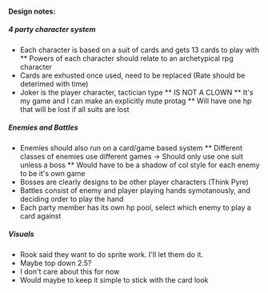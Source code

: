#### Design notes:

##### 4 party character system
* Each character is based on a suit of cards and gets 13 cards to play with
    ** Powers of each character should relate to an archetypical rpg character
* Cards are exhusted once used, need to be replaced (Rate should be deterimed with time)
* Joker is the player character, tactician type
        ** IS NOT A CLOWN
        ** It's my game and I can make an explicitly mute protag
        ** Will have one hp that will be lost if all suits are lost

##### Enemies and Battles
* Enemies should also run on a card/game based system
    ** Different classes of enemies use different games -> Should only use one suit unless a boss
    ** Would have to be a shadow of col style for each enemy to be it's own game
* Bosses are clearly designs to be other player characters (Think Pyre)
* Battles consist of enemy and player playing hands symotanously, and deciding order to play the hand
* Each party member has its own hp pool, select which enemy to play a card against

##### Visuals
* Rook said they want to do sprite work. I'll let them do it.
* Maybe top down 2.5?
* I don't care about this for now
* Would maybe to keep it simple to stick with the card look
